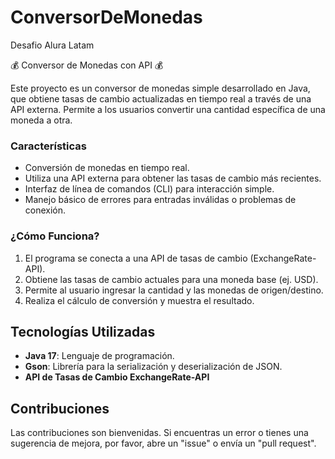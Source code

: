 # ConversorDeMonedas
Desafio Alura Latam

💰 Conversor de Monedas con API 💰

Este proyecto es un conversor de monedas simple desarrollado en Java, que obtiene tasas de cambio actualizadas en tiempo real a través de una API externa. Permite a los usuarios convertir una cantidad específica de una moneda a otra.

### Características

* Conversión de monedas en tiempo real.
* Utiliza una API externa para obtener las tasas de cambio más recientes.
* Interfaz de línea de comandos (CLI) para interacción simple.
* Manejo básico de errores para entradas inválidas o problemas de conexión.


### ¿Cómo Funciona?

1.  El programa se conecta a una API de tasas de cambio (ExchangeRate-API).
2.  Obtiene las tasas de cambio actuales para una moneda base (ej. USD).
3.  Permite al usuario ingresar la cantidad y las monedas de origen/destino.
4.  Realiza el cálculo de conversión y muestra el resultado.


## Tecnologías Utilizadas

* **Java 17**: Lenguaje de programación.
* **Gson**: Librería para la serialización y deserialización de JSON.
* **API de Tasas de Cambio ExchangeRate-API**


## Contribuciones

Las contribuciones son bienvenidas. Si encuentras un error o tienes una sugerencia de mejora, por favor, abre un "issue" o envía un "pull request".
